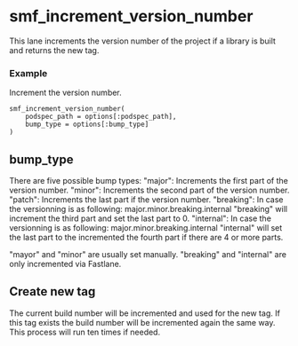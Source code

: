 # smf_increment_version_number

This lane increments the version number of the project if a library is built and returns the new tag.

### Example
Increment the version number.
```
smf_increment_version_number(
    podspec_path = options[:podspec_path],
    bump_type = options[:bump_type]
)
```

## bump_type
There are five possible bump types:
    "major": Increments the first part of the version number.
    "minor": Increments the second part of the version number.
    "patch": Increments the last part if the version number.
    "breaking": In case the versionning is as following: major.minor.breaking.internal "breaking" will increment the third part and set the last part to 0.
    "internal": In case the versionning is as following: major.minor.breaking.internal "internal" will set the last part to the incremented the fourth part if there are 4 or more parts.
    
"mayor" and "minor" are usually set manually. "breaking" and "internal" are only incremented via Fastlane.

## Create new tag
The current build number will be incremented and used for the new tag. If this tag exists the build number will be incremented again the same way. This process will run ten times if needed. 